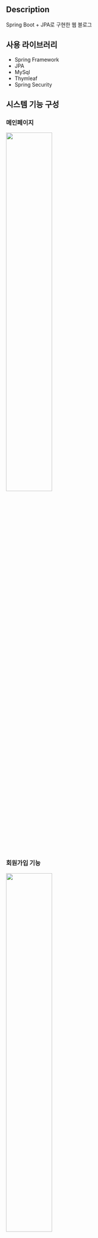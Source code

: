 ## Description
Spring Boot + JPA로 구현한 웹 블로그

## 사용 라이브러리
- Spring Framework
- JPA
- MySql
- Thymleaf
- Spring Security

## 시스템 기능 구성

### 메인페이지

<img src = "https://user-images.githubusercontent.com/68144687/170066870-2ed472fb-2120-474f-b546-48400034f852.png" width="50%" height="50%">

### 회원가입 기능
<img src = "https://user-images.githubusercontent.com/68144687/170065848-c09e0c09-6f49-4deb-a37c-4ad1f50a218f.png" width="50%" height="50%">  <img src = "https://user-images.githubusercontent.com/68144687/170066519-db329a20-1370-4f98-9154-ed5b09eee5c5.png" width="50%" height="50%">

- 이름, 아이디, 비밀번호는 필수 입력이며, 아이디 또한 중복되면 안된다. 
- 비밀번호는 8~16자 영문 대 소문자, 숫자, 특수문자를 사용해야한다.


